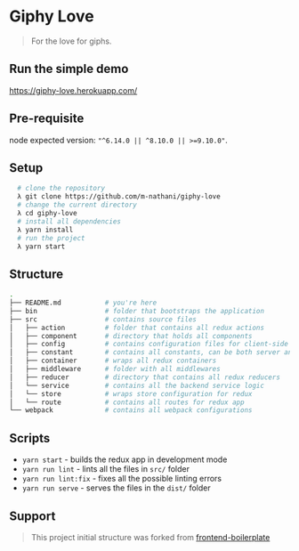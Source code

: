 # Giphy Love
> For the love for giphs.

## Run the simple demo
https://giphy-love.herokuapp.com/

## Pre-requisite
  node expected version: `"^6.14.0 || ^8.10.0 || >=9.10.0"`.

## Setup
```bash
  # clone the repository
  λ git clone https://github.com/m-nathani/giphy-love
  # change the current directory
  λ cd giphy-love
  # install all dependencies
  λ yarn install
  # run the project
  λ yarn start
```

## Structure
```bash
.
├── README.md           # you're here
├── bin                 # folder that bootstraps the application
├── src                 # contains source files
│   ├── action          # folder that contains all redux actions
│   ├── component       # directory that holds all components
│   ├── config          # contains configuration files for client-side
│   ├── constant        # contains all constants, can be both server and client side
│   ├── container       # wraps all redux containers
│   ├── middleware      # folder with all middlewares
│   ├── reducer         # directory that contains all redux reducers
│   └── service         # contains all the backend service logic
│   └── store           # wraps store configuration for redux
│   └── route           # contains all routes for redux app
└── webpack             # contains all webpack configurations
```

## Scripts

- `yarn start` - builds the redux app in development mode
- `yarn run lint` - lints all the files in `src/` folder
- `yarn run lint:fix` - fixes all the possible linting errors
- `yarn run serve` - serves the files in the `dist/` folder

## Support
> This project initial structure was forked from [frontend-boilerplate](https://github.com/umayr/frontend-boilerplate)
